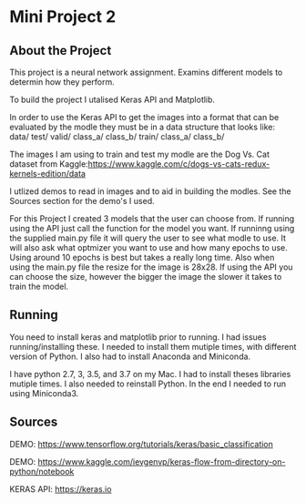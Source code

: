 # Mini Project 2
## About the Project 
This project is a neural network assignment. Examins different models to determin how they perform. 

To build the project I utalised Keras API and Matplotlib.

In order to use the Keras API to get the images into a format that can be evaluated by the modle they must be in a data structure that looks like:
data/
	test/
	valid/
		class_a/
		class_b/
	train/
		class_a/
		class_b/

The images I am using to train and test my modle are the Dog Vs. Cat dataset from Kaggle:https://www.kaggle.com/c/dogs-vs-cats-redux-kernels-edition/data

I utlized demos to read in images and to aid in building the modles. See the Sources section for the demo's I used.

For this Project I created 3 models that the user can choose from. If running using the API just call the function for the model you want. 
If runninng using the supplied main.py file it will query the user to see what modle to use. It will also ask what optmizer you want to use and how many epochs to use. Using around 10 epochs is best but takes a really long time. Also when using the main.py file the resize for the image is 28x28. If using the API you can choose the size, however the bigger the image the slower it takes to train the model. 


## Running
You need to install keras and matplotlib prior to running.
I had issues running/installing these. I needed to install them mutiple times, with different version of Python. I also had to install Anaconda and Miniconda.

I have python 2.7, 3, 3.5, and 3.7 on my Mac. I had to install theses libraries mutiple times. I also needed to reinstall Python.
In the end I needed to run using Miniconda3.


## Sources
DEMO: https://www.tensorflow.org/tutorials/keras/basic_classification

DEMO: https://www.kaggle.com/ievgenvp/keras-flow-from-directory-on-python/notebook

KERAS API: https://keras.io
